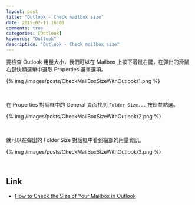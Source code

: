 ```yaml
---
layout: post
title: "Outlook - Check mailbox size"
date: 2015-07-11 16:00
comments: true
categories: [Outlook]
keywords: "Outlook"
description: "Outlook - Check mailbox size"
---
```


要檢查 Outlook 用量大小，我們可以在 Mailbox 上按下滑鼠右鍵，在彈出的滑鼠右鍵快顯選單中選取 Properties 選單選項。  

<!-- More -->

{% img /images/posts/CheckMailBoxSizeWithOutlook/1.png %}

<br/>


在 Properties 對話框中的 General 頁面找到 `Folder Size...` 按鈕並點選。  

{% img /images/posts/CheckMailBoxSizeWithOutlook/2.png %}

<br/>


就可以在彈出的 Folder Size 對話框中看到細部的用量資訊。  

{% img /images/posts/CheckMailBoxSizeWithOutlook/3.png %}

<br/>

Link
----
* [How to Check the Size of Your Mailbox in Outlook](http://www.howtogeek.com/tips/how-to-check-the-size-of-your-mailbox-in-outlook-2013/)
